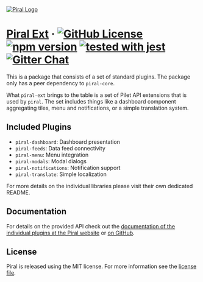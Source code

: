 [![Piral Logo](https://github.com/smapiot/piral/raw/main/docs/assets/logo.png)](https://piral.io)

# [Piral Ext](https://piral.io) &middot; [![GitHub License](https://img.shields.io/badge/license-MIT-blue.svg)](https://github.com/smapiot/piral/blob/main/LICENSE) [![npm version](https://img.shields.io/npm/v/piral-ext.svg?style=flat)](https://www.npmjs.com/package/piral-ext) [![tested with jest](https://img.shields.io/badge/tested_with-jest-99424f.svg)](https://jestjs.io) [![Gitter Chat](https://badges.gitter.im/gitterHQ/gitter.png)](https://gitter.im/piral-io/community)

This is a package that consists of a set of standard plugins. The package only has a peer dependency to `piral-core`.

What `piral-ext` brings to the table is a set of Pilet API extensions that is used by `piral`. The set includes things like a dashboard component aggregating tiles, menu and notifications, or a simple translation system.

## Included Plugins

- `piral-dashboard`: Dashboard presentation
- `piral-feeds`: Data feed connectivity
- `piral-menu`: Menu integration
- `piral-modals`: Modal dialogs
- `piral-notifications`: Notification support
- `piral-translate`: Simple localization

For more details on the individual libraries please visit their own dedicated README.

## Documentation

For details on the provided API check out the [documentation of the individual plugins at the Piral website](https://docs.piral.io) or [on GitHub](https://github.com/smapiot/piral/tree/main/docs).

## License

Piral is released using the MIT license. For more information see the [license file](./LICENSE).
